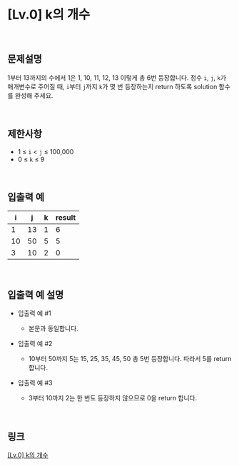 # [Lv.0] k의 개수

<br>

## 문제설명
1부터 13까지의 수에서 1은 1, 10, 11, 12, 13 이렇게 총 6번 등장합니다. 정수 `i`, `j`, `k`가 매개변수로 주어질 때, `i`부터 `j`까지 `k`가 몇 번 등장하는지 return 하도록 solution 함수를 완성해 주세요.

<br>

## 제한사항
- 1 ≤ `i` < `j` ≤ 100,000
- 0 ≤ `k` ≤ 9

<br>

## 입출력 예
| i | j | k | result |
|---|---|---|---|
| 1 | 13 | 1 | 6 |
| 10 | 50 | 5 | 5 |
| 3 | 10 | 2 | 0 |

<br>

## 입출력 예 설명
- 입출력 예 #1
    - 본문과 동일합니다.

- 입출력 예 #2
    - 10부터 50까지 5는 15, 25, 35, 45, 50 총 5번 등장합니다. 따라서 5를 return 합니다.

- 입출력 예 #3
    - 3부터 10까지 2는 한 번도 등장하지 않으므로 0을 return 합니다.

<br>

## 링크
[[Lv.0] k의 개수](https://school.programmers.co.kr/learn/courses/30/lessons/120887)
